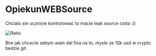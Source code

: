 # OpiekunWEBSource

Chcialo sie uczniow kontrolowac to macie leak source coda :))

![Ratio](https://cdn.discordapp.com/attachments/724153110808887340/963919257274556426/Nowy_projekt_12.png)

Btw jak chcecie zebym wam dal fixa na to, mysle ze 10k usd w crypto bedzie git.
